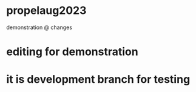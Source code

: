 # propelaug2023
demonstration
@ changes

# editing for demonstration

# it is development branch for testing